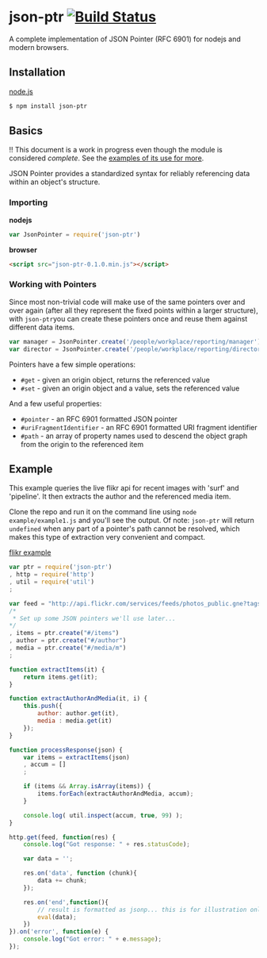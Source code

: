 # json-ptr [![Build Status](https://travis-ci.org/flitbit/json-ptr.png)](http://travis-ci.org/flitbit/json-ptr)

A complete implementation of JSON Pointer (RFC 6901) for nodejs and modern browsers.

## Installation

[node.js](http://nodejs.org)
```bash
$ npm install json-ptr
```

## Basics

!! This document is a work in progress even though the module is considered *complete*. See the [examples of its use for more](https://github.com/flitbit/json-ptr/tree/master/examples).

JSON Pointer provides a standardized syntax for reliably referencing data within an object's structure.

### Importing

**nodejs**
```javascript
var JsonPointer = require('json-ptr')
```

**browser**
```html
<script src="json-ptr-0.1.0.min.js"></script>
```

### Working with Pointers

Since most non-trivial code will make use of the same pointers over and over again (after all they represent the fixed points within a larger structure), with `json-ptr`you can create these pointers once and reuse them against different data items.

```javascript
var manager = JsonPointer.create('/people/workplace/reporting/manager');
var director = JsonPointer.create('/people/workplace/reporting/director');
```

Pointers have a few simple operations:

* `#get` - given an origin object, returns the referenced value
* `#set` - given an origin object and a value, sets the referenced value

And a few useful properties:

* `#pointer` - an RFC 6901 formatted JSON pointer
* `#uriFragmentIdentifier` - an RFC 6901 formatted URI fragment identifier
* `#path` - an array of property names used to descend the object graph from the origin to the referenced item

## Example


This example queries the live flikr api for recent images with 'surf' and 'pipeline'. It then extracts the author and the referenced media item.

Clone the repo and run it on the command line using `node example/example1.js` and you'll see the output. Of note: `json-ptr` will return `undefined` when any part of a pointer's path cannot be resolved, which makes this type of extraction very convenient and compact.

[flikr example](https://github.com/flitbit/json-ptr/blob/master/examples/example1.js)
```javascript
var ptr = require('json-ptr')
, http = require('http')
, util = require('util')
;

var feed = "http://api.flickr.com/services/feeds/photos_public.gne?tags=surf,pipeline&tagmode=all&format=json&jsoncallback=processResponse"
/*
 * Set up some JSON pointers we'll use later...
*/
, items = ptr.create("#/items")
, author = ptr.create("#/author")
, media = ptr.create("#/media/m")
;

function extractItems(it) {
	return items.get(it);
}

function extractAuthorAndMedia(it, i) {
	this.push({
		author: author.get(it),
		media : media.get(it)
	});
}

function processResponse(json) {
	var items = extractItems(json)
	, accum = []
	;

	if (items && Array.isArray(items)) {
		items.forEach(extractAuthorAndMedia, accum);
	}

	console.log( util.inspect(accum, true, 99) );
}

http.get(feed, function(res) {
	console.log("Got response: " + res.statusCode);

	var data = '';

	res.on('data', function (chunk){
		data += chunk;
	});

	res.on('end',function(){
		// result is formatted as jsonp... this is for illustration only.
		eval(data);
	})
}).on('error', function(e) {
	console.log("Got error: " + e.message);
});
```

